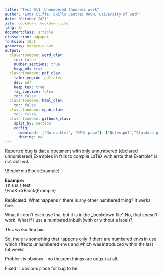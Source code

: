 ```yaml
---
title: "Test 011: Unnumbered theorems work"
author: 'Emma Cliffe, Skills Centre: MASH, University of Bath'
date: 'October 2021'
site: bookdown::bookdown_site
lang: en
documentclass: article
classoption: a4paper
fontsize: 10pt
geometry: margin=2.5cm
output:
  clavertondown::word_clav:
    toc: false
    number_sections: true
    keep_md: true
  clavertondown::pdf_clav:
    latex_engine: pdflatex
    dev: pdf
    keep_tex: true
    fig_caption: false
    toc: false
  clavertondown::html_clav:
    toc: false
  clavertondown::epub_clav:
    toc: false
  clavertondown::gitbook_clav:
    split_by: section
    config:
      download: [["Notes.html", "HTML page"], ["Notes.pdf","Standard print PDF"], ["NotesClear.pdf","Clear print PDF"], ["NotesLarge.pdf","Large print PDF"], ["Notes.docx","Accessible Word document"], ["Notes.epub","Accessible EPub book" ]]
      sharing: no
---
```


Reported bug is that a document with only unnumbered (declared unnumbered) Examples in fails to compile LaTeX with error that Example* is not defined.

\BeginKnitrBlock{Example}<div class="Example" custom-style="ExampleStyle" ><span class="Example" custom-style="NameStyle"><strong> Example: </strong></span><div>This is a test</div></div>\EndKnitrBlock{Example}

Replicated. What happens if there is any other numbered thing? It works fine. 



What if I don't even use that but it is in the _bookdown file? No, that doesn't work. What if I use a numbered inbuilt (with or without a label)? 



This works fine too. 

So, there is something that happens only if there are numbered envs in use which affects unnumbered envs and which was introduced within the last 54 weeks. 

Problem is obvious - no theorem things are output at all...   

Fixed in obvious place for bug to be. 

<!--chapter:end:index.Rmd-->

